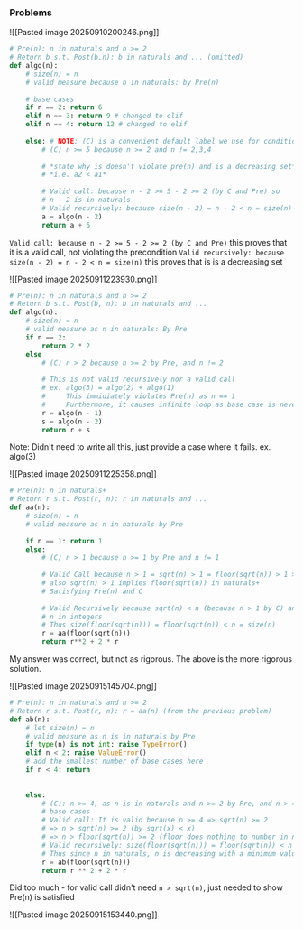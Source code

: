### Problems
![[Pasted image 20250910200246.png]]

```python
# Pre(n): n in naturals and n >= 2
# Return b s.t. Post(b,n): b in naturals and ... (omitted)
def algo(n):
	# size(n) = n
	# valid measure because n in naturals: by Pre(n)
	
	# base cases
	if n == 2: return 6
	elif n == 3: return 9 # changed to elif
	elif n == 4: return 12 # changed to elif
	
	else: # NOTE: (C) is a convenient default label we use for conditions
		# (C) n >= 5 because n >= 2 and n != 2,3,4
		
		# *state why is doesn't violate pre(n) and is a decreasing set*
		# *i.e. a2 < a1*
		
		# Valid call: because n - 2 >= 5 - 2 >= 2 (by C and Pre) so 
		# n - 2 is in naturals
		# Valid recursively: because size(n - 2) = n - 2 < n = size(n)
		a = algo(n - 2)
		return a + 6
```

`Valid call: because n - 2 >= 5 - 2 >= 2 (by C and Pre)` this proves that it is a valid call, not violating the precondition
`Valid recursively: because size(n - 2) = n - 2 < n = size(n)` this proves that is is a decreasing set

![[Pasted image 20250911223930.png]]

```python
# Pre(n): n in naturals and n >= 2
# Return b s.t. Post(b, n): b in naturals and ...
def algo(n):
	# size(n) = n
	# valid measure as n in naturals: By Pre
	if n == 2:
		return 2 * 2
	else
		# (C) n > 2 because n >= 2 by Pre, and n != 2
		
		# This is not valid recursively nor a valid call
		# ex. algo(3) = algo(2) + algo(1)
		#     This immidiately violates Pre(n) as n == 1
		#     Furthermore, it causes infinite loop as base case is never reached
		r = algo(n - 1)
		s = algo(n - 2)
		return r + s
```
 Note: Didn't need to write all this, just provide a case where it fails. ex. algo(3)

![[Pasted image 20250911225358.png]]
```python
# Pre(n): n in naturals+
# Return r s.t. Post(r, n): r in naturals and ...
def aa(n):
	# size(n) = n
	# valid measure as n in naturals by Pre
	
	if n == 1: return 1
	else:
		# (C) n > 1 because n >= 1 by Pre and n != 1
		
		# Valid Call because n > 1 = sqrt(n) > 1 = floor(sqrt(n)) > 1 >= 1
		# also sqrt(n) > 1 implies floor(sqrt(n)) in naturals+ 
		# Satisfying Pre(n) and C
		
		# Valid Recursively because sqrt(n) < n (because n > 1 by C) and
		# n in integers
		# Thus size(floor(sqrt(n))) = floor(sqrt(n)) < n = size(n)
		r = aa(floor(sqrt(n)))
		return r**2 + 2 * r
```
My answer was correct, but not as rigorous. The above is the more rigorous solution. 

![[Pasted image 20250915145704.png]]
```python
# Pre(n): n in naturals and n >= 2
# Return r s.t. Post(r, n): r = aa(n) (from the previous problem)
def ab(n):
	# let size(n) = n
	# valid measure as n is in naturals by Pre
	if type(n) is not int: raise TypeError()
	elif n < 2: raise ValueError()
	# add the smallest number of base cases here
	if n < 4: return
	
	
	else:
		# (C): n >= 4, as n is in naturals and n >= 2 by Pre, and n > 4 by
		# base cases
		# Valid call: It is valid because n >= 4 => sqrt(n) >= 2
		# => n > sqrt(n) >= 2 (by sqrt(x) < x)
		# => n > floor(sqrt(n)) >= 2 (floor does nothing to number in naturals)
		# Valid recursively: size(floor(sqrt(n))) = floor(sqrt(n)) < n = size(n)
		# Thus since n in naturals, n is decreasing with a minimum value.
		r = ab(floor(sqrt(n)))
		return r ** 2 + 2 * r
```
Did too much - for valid call didn't need `n > sqrt(n)`, just needed to show Pre(n) is satisfied

![[Pasted image 20250915153440.png]]
